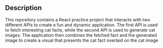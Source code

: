 ## Description

This repository contains a React practice project that interacts with two different APIs to create a fun and dynamic application. The first API is used to fetch interesting cat facts, while the second API is used to generate cat images. The application then combines the fetched fact and the generated image to create a visual that presents the cat fact overlaid on the cat image